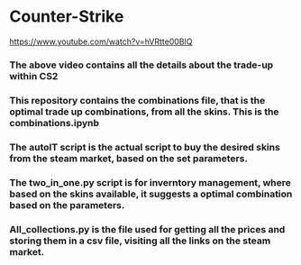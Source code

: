 # Counter-Strike
https://www.youtube.com/watch?v=hVRtte00BlQ
### The above video contains all the details about the trade-up within CS2
### This repository contains the combinations file, that is the optimal trade up combinations, from all the skins. This is the combinations.ipynb
### The autoIT script is the actual script to buy the desired skins from the steam market, based on the set parameters.
### The two_in_one.py script is for inverntory management, where based on the skins available, it suggests a optimal combination based on the parameters.
### All_collections.py is the file used for getting all the prices and storing them in a csv file, visiting all the links on the steam market.
